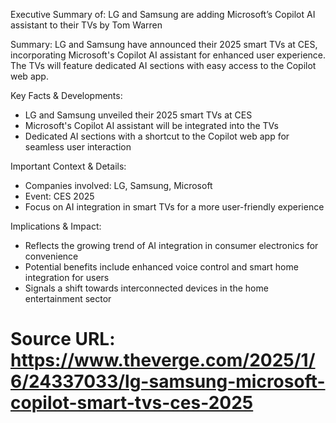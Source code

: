 
Executive Summary of: LG and Samsung are adding Microsoft’s Copilot AI assistant to their TVs by Tom Warren

Summary:
LG and Samsung have announced their 2025 smart TVs at CES, incorporating Microsoft's Copilot AI assistant for enhanced user experience. The TVs will feature dedicated AI sections with easy access to the Copilot web app.

Key Facts & Developments:
- LG and Samsung unveiled their 2025 smart TVs at CES
- Microsoft's Copilot AI assistant will be integrated into the TVs
- Dedicated AI sections with a shortcut to the Copilot web app for seamless user interaction

Important Context & Details:
- Companies involved: LG, Samsung, Microsoft
- Event: CES 2025
- Focus on AI integration in smart TVs for a more user-friendly experience

Implications & Impact:
- Reflects the growing trend of AI integration in consumer electronics for convenience
- Potential benefits include enhanced voice control and smart home integration for users
- Signals a shift towards interconnected devices in the home entertainment sector

Source URL: https://www.theverge.com/2025/1/6/24337033/lg-samsung-microsoft-copilot-smart-tvs-ces-2025
==================================================
